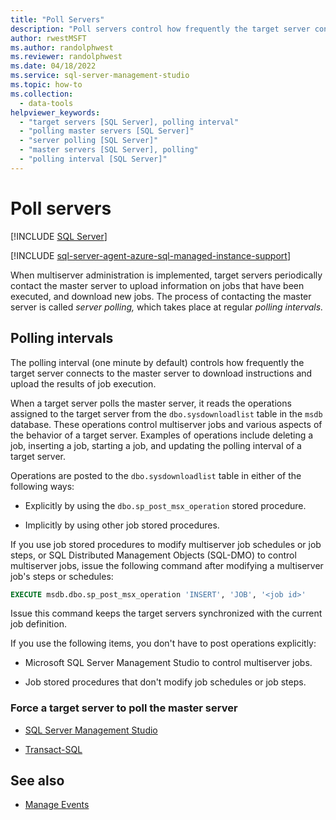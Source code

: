 ```yaml
---
title: "Poll Servers"
description: "Poll servers control how frequently the target server connects to the master server to download instructions and upload the results of job execution."
author: rwestMSFT
ms.author: randolphwest
ms.reviewer: randolphwest
ms.date: 04/18/2022
ms.service: sql-server-management-studio
ms.topic: how-to
ms.collection:
  - data-tools
helpviewer_keywords:
  - "target servers [SQL Server], polling interval"
  - "polling master servers [SQL Server]"
  - "server polling [SQL Server]"
  - "master servers [SQL Server], polling"
  - "polling interval [SQL Server]"
---
```

# Poll servers

[!INCLUDE [SQL Server](../includes/applies-to-version/sqlserver.md)]

[!INCLUDE [sql-server-agent-azure-sql-managed-instance-support](../includes/sql-server-agent-azure-sql-managed-instance-support.md)]

When multiserver administration is implemented, target servers periodically contact the master server to upload information on jobs that have been executed, and download new jobs. The process of contacting the master server is called *server polling,* which takes place at regular *polling intervals.*  
  
## Polling intervals

The polling interval (one minute by default) controls how frequently the target server connects to the master server to download instructions and upload the results of job execution.  
  
When a target server polls the master server, it reads the operations assigned to the target server from the `dbo.sysdownloadlist` table in the `msdb` database. These operations control multiserver jobs and various aspects of the behavior of a target server. Examples of operations include deleting a job, inserting a job, starting a job, and updating the polling interval of a target server.  
  
Operations are posted to the `dbo.sysdownloadlist` table in either of the following ways:  
  
- Explicitly by using the `dbo.sp_post_msx_operation` stored procedure.  
  
- Implicitly by using other job stored procedures.  
  
If you use job stored procedures to modify multiserver job schedules or job steps, or SQL Distributed Management Objects (SQL-DMO) to control multiserver jobs, issue the following command after modifying a multiserver job's steps or schedules:  
  
```sql
EXECUTE msdb.dbo.sp_post_msx_operation 'INSERT', 'JOB', '<job id>'  
```  
  
Issue this command keeps the target servers synchronized with the current job definition.  
  
If you use the following items, you don't have to post operations explicitly:  
  
- Microsoft SQL Server Management Studio to control multiserver jobs.  
  
- Job stored procedures that don't modify job schedules or job steps.  
  
### Force a target server to poll the master server

- [SQL Server Management Studio](force-a-target-server-to-poll-the-master-server.md)  
  
- [Transact-SQL](/sql/relational-databases/system-stored-procedures/sp-post-msx-operation-transact-sql)  
  
## See also

- [Manage Events](manage-events.md)  
